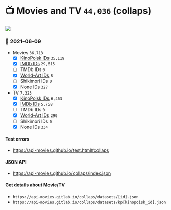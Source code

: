 # :tv: Movies and TV `44,036` (collaps)

<a href="https://API-Movies.github.io"><img src="https://API-Movies.github.io/banner.png?cache"></a>

### :date: 2021-06-09
- Movies `36,713`
  - [x] <a href="https://API-Movies.github.io/collaps/movie_kinopoisk_ids.json">KinoPoisk IDs</a> `35,119`
  - [x] <a href="https://API-Movies.github.io/collaps/movie_imdb_ids.json">IMDb IDs</a> `29,615`
  - [ ] TMDb IDs `0`
  - [x] <a href="https://API-Movies.github.io/collaps/movie_world_art_ids.json">World-Art IDs</a> `8`
  - [ ] Shikimori IDs `0`
  - [x] None IDs `327`
- TV `7,323`
  - [x] <a href="https://API-Movies.github.io/collaps/tv_kinopoisk_ids.json">KinoPoisk IDs</a> `6,463`
  - [x] <a href="https://API-Movies.github.io/collaps/tv_imdb_ids.json">IMDb IDs</a> `5,758`
  - [ ] TMDb IDs `0`
  - [x] <a href="https://API-Movies.github.io/collaps/tv_world_art_ids.json">World-Art IDs</a> `290`
  - [ ] Shikimori IDs `0`
  - [x] None IDs `334`
#### Test errors
- <a href='https://api-movies.github.io/test.html#collaps'>https://api-movies.github.io/test.html#collaps</a>
#### JSON API
- <a href='https://api-movies.github.io/collaps/index.json'>https://api-movies.github.io/collaps/index.json</a>
#### Get details about Movie/TV
- `https://api-movies.gitlab.io/collaps/datasets/[id].json`
- `https://api-movies.gitlab.io/collaps/datasets/kp[kinopoisk_id].json`
